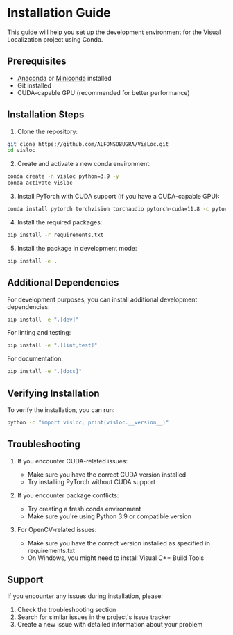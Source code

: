 # Installation Guide

This guide will help you set up the development environment for the Visual Localization project using Conda.

## Prerequisites

- [Anaconda](https://www.anaconda.com/products/distribution) or [Miniconda](https://docs.conda.io/en/latest/miniconda.html) installed
- Git installed
- CUDA-capable GPU (recommended for better performance)

## Installation Steps

1. Clone the repository:
```bash
git clone https://github.com/ALFONSOBUGRA/VisLoc.git
cd visloc
```

2. Create and activate a new conda environment:
```bash
conda create -n visloc python=3.9 -y
conda activate visloc
```

3. Install PyTorch with CUDA support (if you have a CUDA-capable GPU):
```bash
conda install pytorch torchvision torchaudio pytorch-cuda=11.8 -c pytorch -c nvidia
```

4. Install the required packages:
```bash
pip install -r requirements.txt
```

5. Install the package in development mode:
```bash
pip install -e .
```

## Additional Dependencies

For development purposes, you can install additional development dependencies:
```bash
pip install -e ".[dev]"
```

For linting and testing:
```bash
pip install -e ".[lint,test]"
```

For documentation:
```bash
pip install -e ".[docs]"
```

## Verifying Installation

To verify the installation, you can run:
```bash
python -c "import visloc; print(visloc.__version__)"
```

## Troubleshooting

1. If you encounter CUDA-related issues:
   - Make sure you have the correct CUDA version installed
   - Try installing PyTorch without CUDA support

2. If you encounter package conflicts:
   - Try creating a fresh conda environment
   - Make sure you're using Python 3.9 or compatible version

3. For OpenCV-related issues:
   - Make sure you have the correct version installed as specified in requirements.txt
   - On Windows, you might need to install Visual C++ Build Tools

## Support

If you encounter any issues during installation, please:
1. Check the troubleshooting section
2. Search for similar issues in the project's issue tracker
3. Create a new issue with detailed information about your problem 